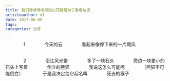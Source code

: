 ```yaml
---
title: 我们哼哧哼哧爬到山顶就是为了看看垃圾
articleauthor: m1
date: 2017-06-09
tags:
categories: 浊诗
---
```

　　　　1
　　　　今天的云
　　　　看起来像停下来的一片飓风


<br/>
　　　　2
　　　　沿江风光带
　　　　多了一块石头
　　　　旁边一块更小的石头上写着
　　　　倒立的熊猫
　　　　我说这怎么可能呢
　　　　（熊猫不可能倒立）
　　　　于是我决定给它起名叫
　　　　死去的猴子